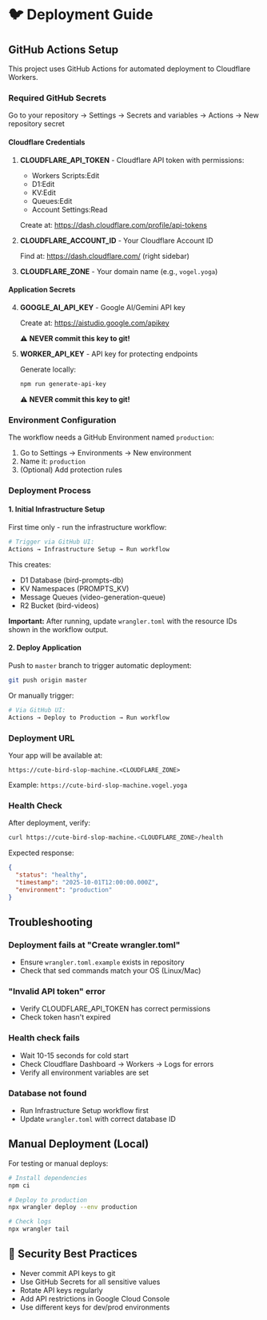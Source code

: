 # 🐦 Deployment Guide

## GitHub Actions Setup

This project uses GitHub Actions for automated deployment to Cloudflare Workers.

### Required GitHub Secrets

Go to your repository → Settings → Secrets and variables → Actions → New repository secret

#### Cloudflare Credentials
1. **CLOUDFLARE_API_TOKEN** - Cloudflare API token with permissions:
   - Workers Scripts:Edit
   - D1:Edit
   - KV:Edit
   - Queues:Edit
   - Account Settings:Read

   Create at: https://dash.cloudflare.com/profile/api-tokens

2. **CLOUDFLARE_ACCOUNT_ID** - Your Cloudflare Account ID

   Find at: https://dash.cloudflare.com/ (right sidebar)

3. **CLOUDFLARE_ZONE** - Your domain name (e.g., `vogel.yoga`)

#### Application Secrets
4. **GOOGLE_AI_API_KEY** - Google AI/Gemini API key

   Create at: https://aistudio.google.com/apikey

   ⚠️ **NEVER commit this key to git!**

5. **WORKER_API_KEY** - API key for protecting endpoints

   Generate locally:
   ```bash
   npm run generate-api-key
   ```

   ⚠️ **NEVER commit this key to git!**

### Environment Configuration

The workflow needs a GitHub Environment named `production`:
1. Go to Settings → Environments → New environment
2. Name it: `production`
3. (Optional) Add protection rules

### Deployment Process

#### 1. Initial Infrastructure Setup
First time only - run the infrastructure workflow:
```bash
# Trigger via GitHub UI:
Actions → Infrastructure Setup → Run workflow
```

This creates:
- D1 Database (bird-prompts-db)
- KV Namespaces (PROMPTS_KV)
- Message Queues (video-generation-queue)
- R2 Bucket (bird-videos)

**Important:** After running, update `wrangler.toml` with the resource IDs shown in the workflow output.

#### 2. Deploy Application
Push to `master` branch to trigger automatic deployment:
```bash
git push origin master
```

Or manually trigger:
```bash
# Via GitHub UI:
Actions → Deploy to Production → Run workflow
```

### Deployment URL

Your app will be available at:
```
https://cute-bird-slop-machine.<CLOUDFLARE_ZONE>
```

Example: `https://cute-bird-slop-machine.vogel.yoga`

### Health Check

After deployment, verify:
```bash
curl https://cute-bird-slop-machine.<CLOUDFLARE_ZONE>/health
```

Expected response:
```json
{
  "status": "healthy",
  "timestamp": "2025-10-01T12:00:00.000Z",
  "environment": "production"
}
```

## Troubleshooting

### Deployment fails at "Create wrangler.toml"
- Ensure `wrangler.toml.example` exists in repository
- Check that sed commands match your OS (Linux/Mac)

### "Invalid API token" error
- Verify CLOUDFLARE_API_TOKEN has correct permissions
- Check token hasn't expired

### Health check fails
- Wait 10-15 seconds for cold start
- Check Cloudflare Dashboard → Workers → Logs for errors
- Verify all environment variables are set

### Database not found
- Run Infrastructure Setup workflow first
- Update `wrangler.toml` with correct database ID

## Manual Deployment (Local)

For testing or manual deploys:

```bash
# Install dependencies
npm ci

# Deploy to production
npx wrangler deploy --env production

# Check logs
npx wrangler tail
```

## 🔐 Security Best Practices

- Never commit API keys to git
- Use GitHub Secrets for all sensitive values
- Rotate API keys regularly
- Add API restrictions in Google Cloud Console
- Use different keys for dev/prod environments

